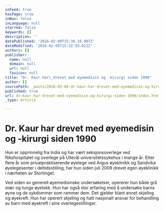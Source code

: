 ```yaml
---
inFeed: true
hasPage: true
inNav: false
inLanguage: null
starred: false
keywords: []
description: ''
datePublished: '2016-02-09T15:36:18.907Z'
dateModified: '2016-02-09T15:32:59.022Z'
authors: []
publisher:
  name: null
  domain: null
  url: null
  favicon: null
title: "Dr. Kaur har\_drevet med øyemedisin og -kirurgi siden 1990"
author: []
sourcePath: _posts/2016-02-09-dr-kaur-har-drevet-med-oyemedisin-og-kirurgi-siden-1990.md
published: true
url: dr-kaur-har-drevet-med-oyemedisin-og-kirurgi-siden-1990/index.html
_type: Article

---
```

# Dr. Kaur har drevet med øyemedisin og -kirurgi siden 1990

Hun er opprinnelig fra India og har vært seksjonsoverlege ved Rikshospitalet og overlege på Ullevål universitetssykehus i mange år. Etter flere år som privatpraktiserende øyelege ved Argus øyeklinikk og Sandvika øyelegesenter i deltidsstilling, har hun siden juli 2009 drevet egen øyeklinikk i nærheten av Stortinget.

Ved siden av generell øyemedisinske undersøkelser, opererer hun både grå stær og tunge øyelokk. Hun har også stor erfaring med å undersøke barns øyne og de sykdommer som rammer dem. Det gjelder blant annet skjeling og øyekreft. Hun har operert skjeling og hatt nasjonalt ansvar for behandling av barn med øyekreft i sine overlegestillinger.
